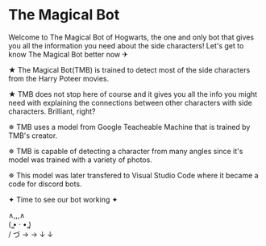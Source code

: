 # The Magical Bot
Welcome to The Magical Bot of Hogwarts, the one and only bot that gives you all the information you need about the side characters!
Let's get to know The Magical Bot better now ✈

★ The Magical Bot(TMB) is trained to detect most of the side characters from the Harry Poteer movies.

★ TMB does not stop here of course and it gives you all the info you might need with explaining the connections between other characters with side characters. Brilliant, right?


✵ TMB uses a model from Google Teacheable Machine that is trained by TMB's creator.

✵ TMB is capable of detecting a character from many angles since it's model was trained with a variety of photos.

✵ This model was later transfered to Visual Studio Code where it became a code for discord bots.

✦ Time to see our bot working ✦

   ∧,,,∧  
(  ̳• · • ̳)  
/       づ → →
              ↓
              ↓

